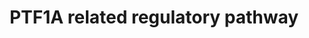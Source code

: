 ---
annotations:
- id: PW:0000716
  parent: signaling pathway
  type: Pathway Ontology
  value: transcription factor mediated signaling pathway
authors:
- Mkutmon
description: By summarizing published data together with our own results, this pathway
  shows a complicated relationships between transcriptional factors, miRNAs and some
  functional genes which are correlated together to generate a whole sight in early
  mouse development centered around Ptf1a, although there are some hypothetical relationships
  and the distinct development of dorsal and ventral pancreas in very early stage
  is neglected.
last-edited: 2017-09-06
ndex: 4e010af0-8b69-11eb-9e72-0ac135e8bacf
organisms:
- Homo sapiens
redirect_from:
- /index.php/Pathway:WP4147
- /instance/WP4147
revision: null
schema-jsonld:
- '@context': https://schema.org/
  '@id': https://wikipathways.github.io/pathways/WP4147.html
  '@type': Dataset
  creator:
    '@type': Organization
    name: WikiPathways
  description: By summarizing published data together with our own results, this pathway
    shows a complicated relationships between transcriptional factors, miRNAs and
    some functional genes which are correlated together to generate a whole sight
    in early mouse development centered around Ptf1a, although there are some hypothetical
    relationships and the distinct development of dorsal and ventral pancreas in very
    early stage is neglected.
  keywords:
  - CTNNB1
  - FGF10
  - HES1
  - KAT2B
  - NKX6-1
  - NOTCH1
  - PDX1
  - PROX1
  - PTF1A
  - RBPJ
  - RBPJL
  - miR-145
  - miR-18a
  - miR-495
  license: CC0
  name: PTF1A related regulatory pathway
seo: CreativeWork
title: PTF1A related regulatory pathway
wpid: WP4147
---